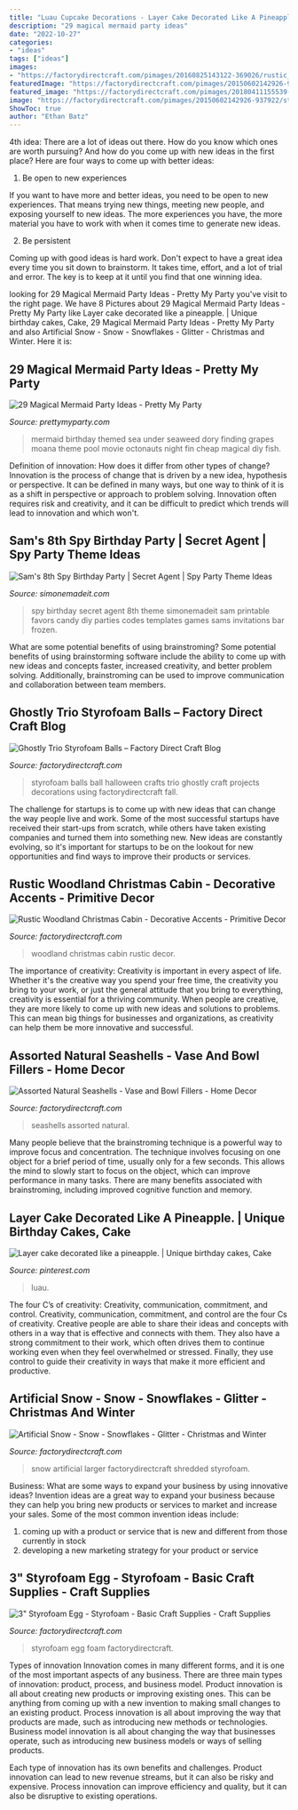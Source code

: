 ```yaml
---
title: "Luau Cupcake Decorations - Layer Cake Decorated Like A Pineapple."
description: "29 magical mermaid party ideas"
date: "2022-10-27"
categories:
- "ideas"
tags: ["ideas"]
images:
- "https://factorydirectcraft.com/pimages/20160825143122-369026/rustic_woodland_christmas_cabin_2.jpg"
featuredImage: "https://factorydirectcraft.com/pimages/20150602142926-937922/styrofoam_egg_1.jpg"
featured_image: "https://factorydirectcraft.com/pimages/20180411155539-465524/assorted_natural_seashells_1.jpg"
image: "https://factorydirectcraft.com/pimages/20150602142926-937922/styrofoam_egg_1.jpg"
ShowToc: true
author: "Ethan Batz"
---
```



4th idea:
There are a lot of ideas out there. How do you know which ones are worth pursuing? And how do you come up with new ideas in the first place?
Here are four ways to come up with better ideas:

1. Be open to new experiences

If you want to have more and better ideas, you need to be open to new experiences. That means trying new things, meeting new people, and exposing yourself to new ideas. The more experiences you have, the more material you have to work with when it comes time to generate new ideas.

2. Be persistent

Coming up with good ideas is hard work. Don't expect to have a great idea every time you sit down to brainstorm. It takes time, effort, and a lot of trial and error. The key is to keep at it until you find that one winning idea.

	

		
looking for 29 Magical Mermaid Party Ideas - Pretty My Party you've visit to the right page. We have 8 Pictures about 29 Magical Mermaid Party Ideas - Pretty My Party like Layer cake decorated like a pineapple. | Unique birthday cakes, Cake, 29 Magical Mermaid Party Ideas - Pretty My Party and also Artificial Snow - Snow - Snowflakes - Glitter - Christmas and Winter. Here it is:
		
    
## 29 Magical Mermaid Party Ideas - Pretty My Party

<img loading=lazy src="http://www.prettymyparty.com/wp-content/uploads/2017/07/mermaid-party-ideas-seaweed.jpg" onerror="this.onerror=null;this.src='https://tse2.mm.bing.net/th?id=OIP.hnVRP2Ey2T_fVB4IQvm17gAAAA&amp;pid=15.1';" alt="29 Magical Mermaid Party Ideas - Pretty My Party">

_Source: prettymyparty.com_

>mermaid birthday themed sea under seaweed dory finding grapes moana theme pool movie octonauts night fin cheap magical diy fish. 

	

Definition of innovation: How does it differ from other types of change?
Innovation is the process of change that is driven by a new idea, hypothesis or perspective. It can be defined in many ways, but one way to think of it is as a shift in perspective or approach to problem solving. Innovation often requires risk and creativity, and it can be difficult to predict which trends will lead to innovation and which won't.

    
## Sam&#039;s 8th Spy Birthday Party | Secret Agent | Spy Party Theme Ideas

<img loading=lazy src="https://www.simonemadeit.com/wp-content/uploads/2017/03/Sams-8th-Spy-Birthday-Party-Real-Party.jpg" onerror="this.onerror=null;this.src='https://tse2.mm.bing.net/th?id=OIP.3U1wpRGKttUzIgT_mVHdLAHaID&amp;pid=15.1';" alt="Sam&#039;s 8th Spy Birthday Party | Secret Agent | Spy Party Theme Ideas">

_Source: simonemadeit.com_

>spy birthday secret agent 8th theme simonemadeit sam printable favors candy diy parties codes templates games sams invitations bar frozen. 

	

What are some potential benefits of using brainstroming?
Some potential benefits of using brainstorming software include the ability to come up with new ideas and concepts faster, increased creativity, and better problem solving. Additionally, brainstroming can be used to improve communication and collaboration between team members.

    
## Ghostly Trio Styrofoam Balls – Factory Direct Craft Blog

<img loading=lazy src="https://factorydirectcraft.com/factorydirectcraft_blog/wp-content/uploads/2010/09/Ghostly_Trio_Styrofoam_Balls.jpg" onerror="this.onerror=null;this.src='https://tse4.mm.bing.net/th?id=OIP.2uS8GB0xRlmFI4B_Spe6qQHaLG&amp;pid=15.1';" alt="Ghostly Trio Styrofoam Balls – Factory Direct Craft Blog">

_Source: factorydirectcraft.com_

>styrofoam balls ball halloween crafts trio ghostly craft projects decorations using factorydirectcraft fall. 

	

The challenge for startups is to come up with new ideas that can change the way people live and work. Some of the most successful startups have received their start-ups from scratch, while others have taken existing companies and turned them into something new. New ideas are constantly evolving, so it's important for startups to be on the lookout for new opportunities and find ways to improve their products or services.

    
## Rustic Woodland Christmas Cabin - Decorative Accents - Primitive Decor

<img loading=lazy src="https://factorydirectcraft.com/pimages/20160825143122-369026/rustic_woodland_christmas_cabin_2.jpg" onerror="this.onerror=null;this.src='https://tse4.mm.bing.net/th?id=OIP.--8v9Hv17n5wxpKZ7QItfwHaHa&amp;pid=15.1';" alt="Rustic Woodland Christmas Cabin - Decorative Accents - Primitive Decor">

_Source: factorydirectcraft.com_

>woodland christmas cabin rustic decor. 

	

The importance of creativity:
Creativity is important in every aspect of life. Whether it's the creative way you spend your free time, the creativity you bring to your work, or just the general attitude that you bring to everything, creativity is essential for a thriving community. When people are creative, they are more likely to come up with new ideas and solutions to problems. This can mean big things for businesses and organizations, as creativity can help them be more innovative and successful.

    
## Assorted Natural Seashells - Vase And Bowl Fillers - Home Decor

<img loading=lazy src="https://factorydirectcraft.com/pimages/20180411155539-465524/assorted_natural_seashells_1.jpg" onerror="this.onerror=null;this.src='https://tse3.mm.bing.net/th?id=OIP.yVM50VFl_fMEqJPoxNzN4gHaHa&amp;pid=15.1';" alt="Assorted Natural Seashells - Vase and Bowl Fillers - Home Decor">

_Source: factorydirectcraft.com_

>seashells assorted natural. 

	

Many people believe that the brainstroming technique is a powerful way to improve focus and concentration. The technique involves focusing on one object for a brief period of time, usually only for a few seconds. This allows the mind to slowly start to focus on the object, which can improve performance in many tasks. There are many benefits associated with brainstroming, including improved cognitive function and memory.

    
## Layer Cake Decorated Like A Pineapple. | Unique Birthday Cakes, Cake

<img loading=lazy src="https://i.pinimg.com/originals/d8/35/2d/d8352d687c8ea8195d1b5b57b947e0bb.jpg" onerror="this.onerror=null;this.src='https://tse4.mm.bing.net/th?id=OIP.DyNvu0Q6BgpsynXVVI7f2wHaJ4&amp;pid=15.1';" alt="Layer cake decorated like a pineapple. | Unique birthday cakes, Cake">

_Source: pinterest.com_

>luau. 

	

The four C’s of creativity: Creativity, communication, commitment, and control.
Creativity, communication, commitment, and control are the four Cs of creativity. Creative people are able to share their ideas and concepts with others in a way that is effective and connects with them. They also have a strong commitment to their work, which often drives them to continue working even when they feel overwhelmed or stressed. Finally, they use control to guide their creativity in ways that make it more efficient and productive.

    
## Artificial Snow - Snow - Snowflakes - Glitter - Christmas And Winter

<img loading=lazy src="https://factorydirectcraft.com/pimages/20110621165846-861715/artificial_snow.jpg" onerror="this.onerror=null;this.src='https://tse4.mm.bing.net/th?id=OIP.ejTR_l6KxMXoahGCAaGdiAHaHa&amp;pid=15.1';" alt="Artificial Snow - Snow - Snowflakes - Glitter - Christmas and Winter">

_Source: factorydirectcraft.com_

>snow artificial larger factorydirectcraft shredded styrofoam. 

	

Business: What are some ways to expand your business by using innovative ideas?
Invention ideas are a great way to expand your business because they can help you bring new products or services to market and increase your sales. Some of the most common invention ideas include:
1. coming up with a product or service that is new and different from those currently in stock
2. developing a new marketing strategy for your product or service

    
## 3&quot; Styrofoam Egg - Styrofoam - Basic Craft Supplies - Craft Supplies

<img loading=lazy src="https://factorydirectcraft.com/pimages/20150602142926-937922/styrofoam_egg_1.jpg" onerror="this.onerror=null;this.src='https://tse3.mm.bing.net/th?id=OIP.t61mZ2ScmAy-u-0osUIOeAHaHa&amp;pid=15.1';" alt="3&quot; Styrofoam Egg - Styrofoam - Basic Craft Supplies - Craft Supplies">

_Source: factorydirectcraft.com_

>styrofoam egg foam factorydirectcraft. 

	

Types of innovation
Innovation comes in many different forms, and it is one of the most important aspects of any business. There are three main types of innovation: product, process, and business model.
Product innovation is all about creating new products or improving existing ones. This can be anything from coming up with a new invention to making small changes to an existing product. Process innovation is all about improving the way that products are made, such as introducing new methods or technologies. Business model innovation is all about changing the way that businesses operate, such as introducing new business models or ways of selling products.

Each type of innovation has its own benefits and challenges. Product innovation can lead to new revenue streams, but it can also be risky and expensive. Process innovation can improve efficiency and quality, but it can also be disruptive to existing operations.

